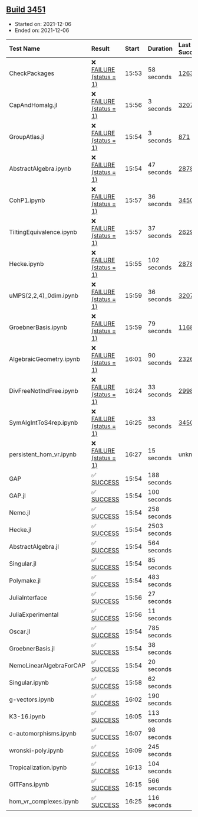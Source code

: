 ## [Build 3451](https://oscarci.mathematik.uni-kl.de/job/oscar-stable/3451/)

* Started on: 2021-12-06
* Ended on: 2021-12-06

| Test Name    | Result | Start | Duration | Last Success | First Failure |
|:-------------|:-------|:------|:---------|:-------------|:--------------|
| CheckPackages | ❌ [FAILURE (status = 1)](https://oscarci.mathematik.uni-kl.de/job/oscar-stable/3451/artifact/logs/build-3451/CheckPackages.log) | 15:53 | 58 seconds | [1263](https://oscarci.mathematik.uni-kl.de/job/oscar-stable/1263/) | [1264](https://oscarci.mathematik.uni-kl.de/job/oscar-stable/1264/) |
| CapAndHomalg.jl | ❌ [FAILURE (status = 1)](https://oscarci.mathematik.uni-kl.de/job/oscar-stable/3451/artifact/logs/build-3451/CapAndHomalg.jl.log) | 15:56 | 3 seconds | [3207](https://oscarci.mathematik.uni-kl.de/job/oscar-stable/3207/) | [3208](https://oscarci.mathematik.uni-kl.de/job/oscar-stable/3208/) |
| GroupAtlas.jl | ❌ [FAILURE (status = 1)](https://oscarci.mathematik.uni-kl.de/job/oscar-stable/3451/artifact/logs/build-3451/GroupAtlas.jl.log) | 15:54 | 3 seconds | [871](https://oscarci.mathematik.uni-kl.de/job/oscar-stable/871/) | [872](https://oscarci.mathematik.uni-kl.de/job/oscar-stable/872/) |
| AbstractAlgebra.ipynb | ❌ [FAILURE (status = 1)](https://oscarci.mathematik.uni-kl.de/job/oscar-stable/3451/artifact/logs/build-3451/AbstractAlgebra.ipynb.log) | 15:54 | 47 seconds | [2878](https://oscarci.mathematik.uni-kl.de/job/oscar-stable/2878/) | [2879](https://oscarci.mathematik.uni-kl.de/job/oscar-stable/2879/) |
| CohP1.ipynb | ❌ [FAILURE (status = 1)](https://oscarci.mathematik.uni-kl.de/job/oscar-stable/3451/artifact/logs/build-3451/CohP1.ipynb.log) | 15:57 | 36 seconds | [3450](https://oscarci.mathematik.uni-kl.de/job/oscar-stable/3450/) | [3451](https://oscarci.mathematik.uni-kl.de/job/oscar-stable/3451/) |
| TiltingEquivalence.ipynb | ❌ [FAILURE (status = 1)](https://oscarci.mathematik.uni-kl.de/job/oscar-stable/3451/artifact/logs/build-3451/TiltingEquivalence.ipynb.log) | 15:57 | 37 seconds | [2629](https://oscarci.mathematik.uni-kl.de/job/oscar-stable/2629/) | [2630](https://oscarci.mathematik.uni-kl.de/job/oscar-stable/2630/) |
| Hecke.ipynb | ❌ [FAILURE (status = 1)](https://oscarci.mathematik.uni-kl.de/job/oscar-stable/3451/artifact/logs/build-3451/Hecke.ipynb.log) | 15:55 | 102 seconds | [2878](https://oscarci.mathematik.uni-kl.de/job/oscar-stable/2878/) | [2879](https://oscarci.mathematik.uni-kl.de/job/oscar-stable/2879/) |
| uMPS(2,2,4)_0dim.ipynb | ❌ [FAILURE (status = 1)](https://oscarci.mathematik.uni-kl.de/job/oscar-stable/3451/artifact/logs/build-3451/uMPS-2-2-4-_0dim.ipynb.log) | 15:59 | 36 seconds | [3207](https://oscarci.mathematik.uni-kl.de/job/oscar-stable/3207/) | [3208](https://oscarci.mathematik.uni-kl.de/job/oscar-stable/3208/) |
| GroebnerBasis.ipynb | ❌ [FAILURE (status = 1)](https://oscarci.mathematik.uni-kl.de/job/oscar-stable/3451/artifact/logs/build-3451/GroebnerBasis.ipynb.log) | 15:59 | 79 seconds | [1168](https://oscarci.mathematik.uni-kl.de/job/oscar-stable/1168/) | [1169](https://oscarci.mathematik.uni-kl.de/job/oscar-stable/1169/) |
| AlgebraicGeometry.ipynb | ❌ [FAILURE (status = 1)](https://oscarci.mathematik.uni-kl.de/job/oscar-stable/3451/artifact/logs/build-3451/AlgebraicGeometry.ipynb.log) | 16:01 | 90 seconds | [2326](https://oscarci.mathematik.uni-kl.de/job/oscar-stable/2326/) | [2327](https://oscarci.mathematik.uni-kl.de/job/oscar-stable/2327/) |
| DivFreeNotIndFree.ipynb | ❌ [FAILURE (status = 1)](https://oscarci.mathematik.uni-kl.de/job/oscar-stable/3451/artifact/logs/build-3451/DivFreeNotIndFree.ipynb.log) | 16:24 | 33 seconds | [2998](https://oscarci.mathematik.uni-kl.de/job/oscar-stable/2998/) | [2999](https://oscarci.mathematik.uni-kl.de/job/oscar-stable/2999/) |
| SymAlgIntToS4rep.ipynb | ❌ [FAILURE (status = 1)](https://oscarci.mathematik.uni-kl.de/job/oscar-stable/3451/artifact/logs/build-3451/SymAlgIntToS4rep.ipynb.log) | 16:25 | 33 seconds | [3450](https://oscarci.mathematik.uni-kl.de/job/oscar-stable/3450/) | [3451](https://oscarci.mathematik.uni-kl.de/job/oscar-stable/3451/) |
| persistent_hom_vr.ipynb | ❌ [FAILURE (status = 1)](https://oscarci.mathematik.uni-kl.de/job/oscar-stable/3451/artifact/logs/build-3451/persistent_hom_vr.ipynb.log) | 16:27 | 15 seconds | unknown | unknown |
| GAP | ✅ [SUCCESS](https://oscarci.mathematik.uni-kl.de/job/oscar-stable/3451/artifact/logs/build-3451/GAP.log) | 15:54 | 188 seconds |  |  |
| GAP.jl | ✅ [SUCCESS](https://oscarci.mathematik.uni-kl.de/job/oscar-stable/3451/artifact/logs/build-3451/GAP.jl.log) | 15:54 | 100 seconds |  |  |
| Nemo.jl | ✅ [SUCCESS](https://oscarci.mathematik.uni-kl.de/job/oscar-stable/3451/artifact/logs/build-3451/Nemo.jl.log) | 15:54 | 258 seconds |  |  |
| Hecke.jl | ✅ [SUCCESS](https://oscarci.mathematik.uni-kl.de/job/oscar-stable/3451/artifact/logs/build-3451/Hecke.jl.log) | 15:54 | 2503 seconds |  |  |
| AbstractAlgebra.jl | ✅ [SUCCESS](https://oscarci.mathematik.uni-kl.de/job/oscar-stable/3451/artifact/logs/build-3451/AbstractAlgebra.jl.log) | 15:54 | 564 seconds |  |  |
| Singular.jl | ✅ [SUCCESS](https://oscarci.mathematik.uni-kl.de/job/oscar-stable/3451/artifact/logs/build-3451/Singular.jl.log) | 15:54 | 85 seconds |  |  |
| Polymake.jl | ✅ [SUCCESS](https://oscarci.mathematik.uni-kl.de/job/oscar-stable/3451/artifact/logs/build-3451/Polymake.jl.log) | 15:54 | 483 seconds |  |  |
| JuliaInterface | ✅ [SUCCESS](https://oscarci.mathematik.uni-kl.de/job/oscar-stable/3451/artifact/logs/build-3451/JuliaInterface.log) | 15:56 | 27 seconds |  |  |
| JuliaExperimental | ✅ [SUCCESS](https://oscarci.mathematik.uni-kl.de/job/oscar-stable/3451/artifact/logs/build-3451/JuliaExperimental.log) | 15:56 | 11 seconds |  |  |
| Oscar.jl | ✅ [SUCCESS](https://oscarci.mathematik.uni-kl.de/job/oscar-stable/3451/artifact/logs/build-3451/Oscar.jl.log) | 15:54 | 785 seconds |  |  |
| GroebnerBasis.jl | ✅ [SUCCESS](https://oscarci.mathematik.uni-kl.de/job/oscar-stable/3451/artifact/logs/build-3451/GroebnerBasis.jl.log) | 15:54 | 38 seconds |  |  |
| NemoLinearAlgebraForCAP | ✅ [SUCCESS](https://oscarci.mathematik.uni-kl.de/job/oscar-stable/3451/artifact/logs/build-3451/NemoLinearAlgebraForCAP.log) | 15:54 | 20 seconds |  |  |
| Singular.ipynb | ✅ [SUCCESS](https://oscarci.mathematik.uni-kl.de/job/oscar-stable/3451/artifact/logs/build-3451/Singular.ipynb.log) | 15:58 | 62 seconds |  |  |
| g-vectors.ipynb | ✅ [SUCCESS](https://oscarci.mathematik.uni-kl.de/job/oscar-stable/3451/artifact/logs/build-3451/g-vectors.ipynb.log) | 16:02 | 190 seconds |  |  |
| K3-16.ipynb | ✅ [SUCCESS](https://oscarci.mathematik.uni-kl.de/job/oscar-stable/3451/artifact/logs/build-3451/K3-16.ipynb.log) | 16:05 | 113 seconds |  |  |
| c-automorphisms.ipynb | ✅ [SUCCESS](https://oscarci.mathematik.uni-kl.de/job/oscar-stable/3451/artifact/logs/build-3451/c-automorphisms.ipynb.log) | 16:07 | 98 seconds |  |  |
| wronski-poly.ipynb | ✅ [SUCCESS](https://oscarci.mathematik.uni-kl.de/job/oscar-stable/3451/artifact/logs/build-3451/wronski-poly.ipynb.log) | 16:09 | 245 seconds |  |  |
| Tropicalization.ipynb | ✅ [SUCCESS](https://oscarci.mathematik.uni-kl.de/job/oscar-stable/3451/artifact/logs/build-3451/Tropicalization.ipynb.log) | 16:13 | 104 seconds |  |  |
| GITFans.ipynb | ✅ [SUCCESS](https://oscarci.mathematik.uni-kl.de/job/oscar-stable/3451/artifact/logs/build-3451/GITFans.ipynb.log) | 16:15 | 566 seconds |  |  |
| hom_vr_complexes.ipynb | ✅ [SUCCESS](https://oscarci.mathematik.uni-kl.de/job/oscar-stable/3451/artifact/logs/build-3451/hom_vr_complexes.ipynb.log) | 16:25 | 116 seconds |  |  |
